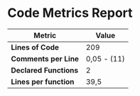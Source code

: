 # Code Metrics Report

| Metric                          | Value       |
|---------------------------------|-------------|
| **Lines of Code**               | 209         |
| **Comments per Line**           | 0,05 - (11) |
| **Declared Functions**          | 2           |
| **Lines per function**          | 39,5        |

